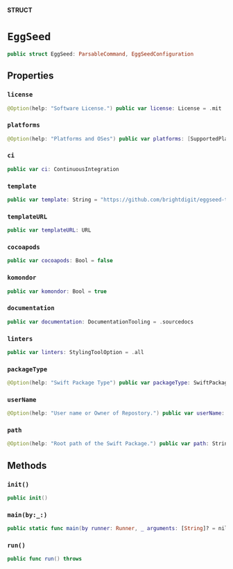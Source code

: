 **STRUCT**

# `EggSeed`

```swift
public struct EggSeed: ParsableCommand, EggSeedConfiguration
```

## Properties
### `license`

```swift
@Option(help: "Software License.") public var license: License = .mit
```

### `platforms`

```swift
@Option(help: "Platforms and OSes") public var platforms: [SupportedPlatform] = []
```

### `ci`

```swift
public var ci: ContinuousIntegration
```

### `template`

```swift
public var template: String = "https://github.com/brightdigit/eggseed-template/archive/master.zip"
```

### `templateURL`

```swift
public var templateURL: URL
```

### `cocoapods`

```swift
public var cocoapods: Bool = false
```

### `komondor`

```swift
public var komondor: Bool = true
```

### `documentation`

```swift
public var documentation: DocumentationTooling = .sourcedocs
```

### `linters`

```swift
public var linters: StylingToolOption = .all
```

### `packageType`

```swift
@Option(help: "Swift Package Type") public var packageType: SwiftPackageType = .library
```

### `userName`

```swift
@Option(help: "User name or Owner of Repostory.") public var userName: String?
```

### `path`

```swift
@Option(help: "Root path of the Swift Package.") public var path: String?
```

## Methods
### `init()`

```swift
public init()
```

### `main(by:_:)`

```swift
public static func main(by runner: Runner, _ arguments: [String]? = nil)
```

### `run()`

```swift
public func run() throws
```
